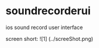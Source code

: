 soundrecorderui
===============

ios sound record user interface

screen short:
![1] (../screeShot.png)
